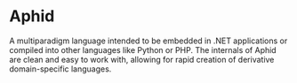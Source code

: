 # Aphid
A multiparadigm language intended to be embedded in .NET applications or compiled into other languages like Python or PHP. The internals of Aphid are clean and easy to work with, allowing for rapid creation of derivative domain-specific languages.
